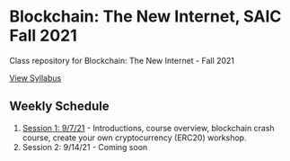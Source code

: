 # Blockchain: The New Internet, SAIC Fall 2021

Class repository for Blockchain: The New Internet - Fall 2021

[View Syllabus](syllabus/blockchain-FA21-syllabus)

<!-- [Download Syllabus PDF](syllabus/blockchain-2021-syllabus.pdf) -->

## Weekly Schedule

1. [Session 1: 9/7/21](session01.md) - Introductions, course overview, blockchain crash course, create your own cryptocurrency (ERC20) workshop.
2. Session 2: 9/14/21 - Coming soon
